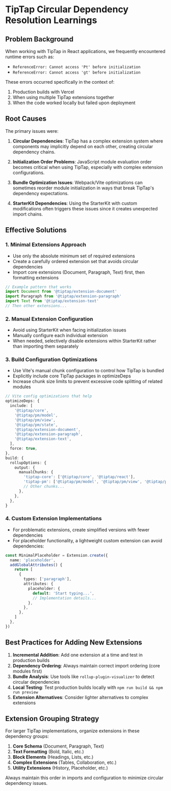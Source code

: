 # TipTap Circular Dependency Resolution Learnings

## Problem Background
When working with TipTap in React applications, we frequently encountered runtime errors such as:
- `ReferenceError: Cannot access 'Pt' before initialization`
- `ReferenceError: Cannot access 'gt' before initialization`

These errors occurred specifically in the context of:
1. Production builds with Vercel
2. When using multiple TipTap extensions together
3. When the code worked locally but failed upon deployment

## Root Causes
The primary issues were:

1. **Circular Dependencies**: TipTap has a complex extension system where components may implicitly depend on each other, creating circular dependency chains.

2. **Initialization Order Problems**: JavaScript module evaluation order becomes critical when using TipTap, especially with complex extension configurations.

3. **Bundle Optimization Issues**: Webpack/Vite optimizations can sometimes reorder module initialization in ways that break TipTap's dependency expectations.

4. **StarterKit Dependencies**: Using the StarterKit with custom modifications often triggers these issues since it creates unexpected import chains.

## Effective Solutions

### 1. Minimal Extensions Approach
- Use only the absolute minimum set of required extensions
- Create a carefully ordered extension set that avoids circular dependencies
- Import core extensions (Document, Paragraph, Text) first, then formatting extensions

```typescript
// Example pattern that works
import Document from '@tiptap/extension-document'
import Paragraph from '@tiptap/extension-paragraph'
import Text from '@tiptap/extension-text'
// Then other extensions...
```

### 2. Manual Extension Configuration
- Avoid using StarterKit when facing initialization issues
- Manually configure each individual extension
- When needed, selectively disable extensions within StarterKit rather than importing them separately

### 3. Build Configuration Optimizations
- Use Vite's manual chunk configuration to control how TipTap is bundled
- Explicitly include core TipTap packages in optimizeDeps
- Increase chunk size limits to prevent excessive code splitting of related modules

```typescript
// Vite config optimizations that help
optimizeDeps: {
  include: [
    '@tiptap/core',
    '@tiptap/pm/model',
    '@tiptap/pm/view',
    '@tiptap/pm/state',
    '@tiptap/extension-document',
    '@tiptap/extension-paragraph',
    '@tiptap/extension-text',
  ],
  force: true,
},
build: {
  rollupOptions: {
    output: {
      manualChunks: {
        'tiptap-core': ['@tiptap/core', '@tiptap/react'],
        'tiptap-pm': ['@tiptap/pm/model', '@tiptap/pm/view', '@tiptap/pm/state'],
        // Other chunks...
      },
    },
  },
}
```

### 4. Custom Extension Implementations
- For problematic extensions, create simplified versions with fewer dependencies
- For placeholder functionality, a lightweight custom extension can avoid dependencies:

```typescript
const MinimalPlaceholder = Extension.create({
  name: 'placeholder',
  addGlobalAttributes() {
    return [
      {
        types: ['paragraph'],
        attributes: {
          placeholder: {
            default: 'Start typing...',
            // Implementation details...
          },
        },
      },
    ]
  },
})
```

## Best Practices for Adding New Extensions

1. **Incremental Addition**: Add one extension at a time and test in production builds
2. **Dependency Ordering**: Always maintain correct import ordering (core modules first)
3. **Bundle Analysis**: Use tools like `rollup-plugin-visualizer` to detect circular dependencies
4. **Local Testing**: Test production builds locally with `npm run build && npm run preview`
5. **Extension Alternatives**: Consider lighter alternatives to complex extensions

## Extension Grouping Strategy

For larger TipTap implementations, organize extensions in these dependency groups:

1. **Core Schema** (Document, Paragraph, Text)
2. **Text Formatting** (Bold, Italic, etc.)
3. **Block Elements** (Headings, Lists, etc.)
4. **Complex Extensions** (Tables, Collaboration, etc.)
5. **Utility Extensions** (History, Placeholder, etc.)

Always maintain this order in imports and configuration to minimize circular dependency issues.
